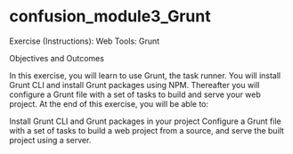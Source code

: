 # confusion_module3_Grunt

Exercise (Instructions): Web Tools: Grunt

Objectives and Outcomes

In this exercise, you will learn to use Grunt, the task runner. You will install Grunt CLI and install Grunt packages using NPM. Thereafter you will configure a Grunt file with a set of tasks to build and serve your web project. At the end of this exercise, you will be able to:

Install Grunt CLI and Grunt packages in your project
Configure a Grunt file with a set of tasks to build a web project from a source, and serve the built project using a server.
